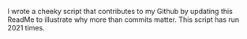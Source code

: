I wrote a cheeky script that contributes to my Github by updating this ReadMe to illustrate why more than commits matter. This script has run 2021 times.